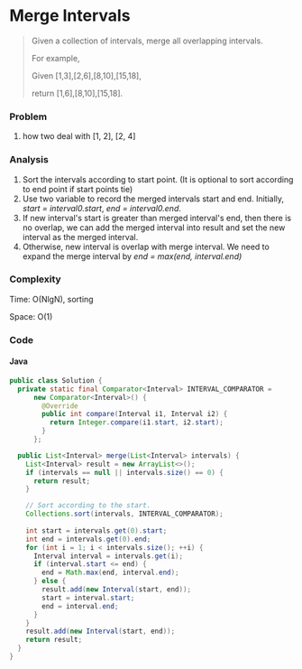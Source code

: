 #  Merge Intervals
> Given a collection of intervals, merge all overlapping intervals.
>
> For example,
>
> Given [1,3],[2,6],[8,10],[15,18],
>
> return [1,6],[8,10],[15,18].

### Problem
1. how two deal with [1, 2], [2, 4]

### Analysis
1. Sort the intervals according to start point. (It is optional to sort according to end point if start points tie)
2. Use two variable to record the merged intervals start and end. Initially, *start = interval0.start*, *end = interval0.end*. 
3. If new interval's start is greater than merged interval's end, then there is no overlap, we can add the merged interval into result and set the new interval as the merged interval. 
4. Otherwise, new interval is overlap with merge interval. We need to expand the merge interval by *end = max(end, interval.end)*

### Complexity
Time: O(NlgN), sorting

Space: O(1)

### Code
#### Java
```java
public class Solution {
  private static final Comparator<Interval> INTERVAL_COMPARATOR = 
      new Comparator<Interval>() {
        @Override
        public int compare(Interval i1, Interval i2) {
          return Integer.compare(i1.start, i2.start);
        }
      };

  public List<Interval> merge(List<Interval> intervals) {
    List<Interval> result = new ArrayList<>();
    if (intervals == null || intervals.size() == 0) {
      return result;
    }

    // Sort according to the start.
    Collections.sort(intervals, INTERVAL_COMPARATOR);
    
    int start = intervals.get(0).start;
    int end = intervals.get(0).end;
    for (int i = 1; i < intervals.size(); ++i) {
      Interval interval = intervals.get(i);
      if (interval.start <= end) {
        end = Math.max(end, interval.end);
      } else {
        result.add(new Interval(start, end));
        start = interval.start;
        end = interval.end;
      }
    }
    result.add(new Interval(start, end));
    return result;
  }
}
```

